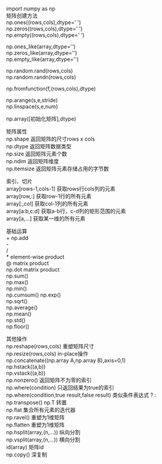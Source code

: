 import numpy as np  
  矩阵创建方法  
  np.ones((rows,cols),dtype=' ')  
  np.zeros((rows,cols),dtype=' ')  
  np.empty((rows,cols),dtype=' ')  
  
  np.ones_like(array,dtype='')  
  np.zeros_like(array,dtype='')  
  np.empty_like(array,dtype='')  
  
  np.random.rand(rows,cols)  
  np.random.randn(rows,cols)  
  
  np.fromfunction(f,(rows,cols),dtype)  
  
  np.arange(s,e,stride)  
  np.linspace(s,e,num)  
  
  np.array([初始化矩阵],dtype)   
  
  矩阵属性  
  np.shape  返回矩阵的尺寸rows x cols  
  np.dtype  返回矩阵数据类型  
  np.size   返回矩阵元素个数  
  np.ndim   返回矩阵维度  
  np.itemsize  返回矩阵元素存储占用的字节数  
  
  索引、切片  
  array[rows-1,cols-1]   获取rows行cols列的元素  
  array[row,:]           获取row-1行的所有元素  
  array[:,col]           获取col-1列的所有元素  
  array[a:b,c:d]         获取a-b行，c-d列的矩形范围的元素  
  array[a,...]           获取某一维的所有元素  
  
  基础运算  
  \+ np.add  
  \-  
  \/  
  \*             element-wise product  
  @             matrix product  
  np.dot        matrix product  
  np.sum()        
  np.max()        
  np.min()        
  np.cumsum()
  np.exp()  
  np.sqrt()  
  np.average()  
  np.mean()  
  np.std()  
  np.floor()
  
  其他操作  
  np.reshape(rows,cols)   重塑矩阵尺寸  
  np.resize(rows,cols)    in-place操作  
  np.concatenate((np.array A,np.array B),axis=0,1)  
  np.hstack((a,b))  
  np.vstack((a,b))  
  np.nonzero()  返回矩阵不为零的索引  
  np.where(condition)  只返回结果为true的索引  
  np.where(condition,true result,false result)   类似条件表达式 ? :  
  np.transpose()  np.T  转置  
  np.flat   集合所有元素的迭代器  
  np.ravel()  重塑为1维矩阵  
  np.flatten  重塑为1维矩阵  
  np.hsplit(array,(n,...))  纵向分割  
  np.vsplit(array,(n,...))  横向分割  
  id(array)  矩阵id  
  np.copy()  深复制  
